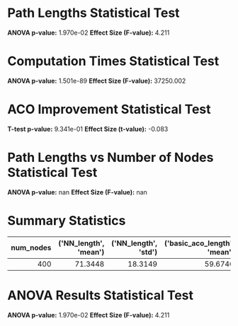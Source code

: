 # Path Lengths Statistical Test

**ANOVA p-value:** 1.970e-02
**Effect Size (F-value):** 4.211

# Computation Times Statistical Test

**ANOVA p-value:** 1.501e-89
**Effect Size (F-value):** 37250.002

# ACO Improvement Statistical Test

**T-test p-value:** 9.341e-01
**Effect Size (t-value):** -0.083

# Path Lengths vs Number of Nodes Statistical Test

**ANOVA p-value:** nan
**Effect Size (F-value):** nan

# Summary Statistics

|   num_nodes |   ('NN_length', 'mean') |   ('NN_length', 'std') |   ('basic_aco_length', 'mean') |   ('basic_aco_length', 'std') |   ('ai_aco_length', 'mean') |   ('ai_aco_length', 'std') |   ('aco_improvement', 'mean') |   ('aco_improvement', 'std') |   ('nn_time', 'mean') |   ('nn_time', 'std') |   ('basic_aco_time', 'mean') |   ('basic_aco_time', 'std') |   ('ai_aco_time', 'mean') |   ('ai_aco_time', 'std') |
|------------:|------------------------:|-----------------------:|-------------------------------:|------------------------------:|----------------------------:|---------------------------:|------------------------------:|-----------------------------:|----------------------:|---------------------:|-----------------------------:|----------------------------:|--------------------------:|-------------------------:|
|         400 |                 71.3448 |                18.3149 |                        59.6746 |                       11.7682 |                     59.9938 |                    12.4809 |                      -0.40207 |                      1.71462 |             0.0174476 |           0.00264101 |                       51.571 |                     0.71868 |                   53.5487 |                 0.983528 |

# ANOVA Results Statistical Test

**ANOVA p-value:** 1.970e-02
**Effect Size (F-value):** 4.211

